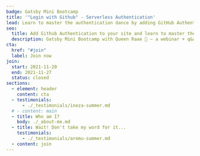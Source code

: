 ```yaml
---
badge: Gatsby Mini Bootcamp
title: '"Login with Github" - Serverless Authentication'
lead: Learn to master the authentication dance by adding GitHub Authentication to your site.
seo:
  title: Add Github Authentication to your site and learn to master the authentication dance
  description: Gatsby Mini Bootcamp with Queen Raae 👑 — a webinar + q&a session + forum + co-working + code sample combo.
cta:
  href: "#join"
  label: Join now
join:
  start: 2021-11-20
  end: 2021-11-27
  status: closed
sections:
  - element: header
    content: cta
  - testimonials:
      - ./_testimonials/ineza-summer.md
  # - content: main
  - title: Who am I?
    body: ./_about-me.md
  - title: Wait! Don't take my word for it...
    testimonials:
      - ./_testimonials/aremu-summer.md
  - content: join
---
```

